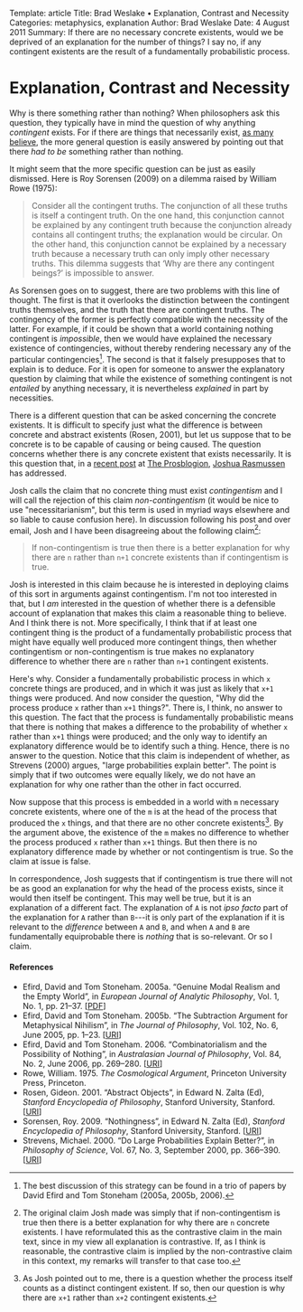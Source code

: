Template: article
Title: Brad Weslake &bull; Explanation, Contrast and Necessity
Categories: metaphysics, explanation
Author: Brad Weslake
Date: 4 August 2011
Summary: If there are no necessary concrete existents, would we be deprived of an explanation for the number of things?  I say no, if any contingent existents are the result of a fundamentally probabilistic process.

# Explanation, Contrast and Necessity

Why is there something rather than nothing?  When philosophers ask this question, they typically have in mind the question of why anything *contingent* exists.  For if there are things that necessarily exist, [as many believe](http://philpapers.org/surveys/results.pl "PhilPapers: Preliminary Survey results"), the more general question is easily answered by pointing out that there *had to be* something rather than nothing. 

It might seem that the more specific question can be just as easily dismissed.  Here is Roy Sorensen (2009) on a dilemma raised by William Rowe (1975):

> Consider all the contingent truths. The conjunction of all these truths is itself a contingent truth. On the one hand, this conjunction cannot be explained by any contingent truth because the conjunction already contains all contingent truths; the explanation would be circular. On the other hand, this conjunction cannot be explained by a necessary truth because a necessary truth can only imply other necessary truths. This dilemma suggests that ‘Why are there any contingent beings?’ is impossible to answer.

As Sorensen goes on to suggest, there are two problems with this line of thought. The first is that it overlooks the distinction between the contingent truths themselves, and the truth that there are contingent truths.  The contingency of the former is perfectly compatible with the necessity of the latter.  For example, if it could be shown that a world containing nothing contingent is *impossible*, then we would have explained the necessary existence of contingencies, without thereby rendering necessary any of the particular contingencies[^fn1].  The second is that it falsely presupposes that to explain is to deduce.  For it is open for someone to answer the explanatory question by claiming that while the existence of something contingent is not *entailed* by anything necessary, it is nevertheless *explained* in part by necessities. 

There is a different question that can be asked concerning the concrete existents.  It is difficult to specify just what the difference is between concrete and abstract existents (Rosen, 2001), but let us suppose that to be concrete is to be capable of causing or being caused.  The question concerns whether there is any concrete existent that exists necessarily.  It is this question that, in a [recent post](http://prosblogion.ektopos.com/archives/2011/07/a-cost-of-conti.html "A Cost of Contingentism") at [The Prosblogion](http://prosblogion.ektopos.com/ "The Prosblogion"), [Joshua Rasmussen](http://www.nd.edu/~jrasmus1/ "Joshua Rasmussen") has addressed.

Josh calls the claim that no concrete thing must exist *contingentism* and I will call the rejection of this claim *non-contingentism* (it would be nice to use "necessitarianism", but this term is used in myriad ways elsewhere and so liable to cause confusion here).  In discussion following his post and over email, Josh and I have been disagreeing about the following claim[^fn2]:

> If non-contingentism is true then there is a better explanation for why there are `n` rather than `n+1` concrete existents than if contingentism is true.

Josh is interested in this claim because he is interested in deploying claims of this sort in arguments against contingentism.  I'm not too interested in that, but I *am* interested in the question of whether there is a defensible account of explanation that makes this claim a reasonable thing to believe.  And I think there is not.  More specifically, I think that if at least one contingent thing is the product of a fundamentally probabilistic process that might have equally well produced more contingent things, then whether contingentism or non-contingentism is true makes no explanatory difference to whether there are `n` rather than `n+1` contingent existents.

Here's why.  Consider a fundamentally probabilistic process in which `x` concrete things are produced, and in which it was just as likely that `x+1` things were produced.  And now consider the question, "Why did the process produce `x` rather than `x+1` things?".  There is, I think, no answer to this question.  The fact that the process is fundamentally probabilistic means that there is nothing that makes a difference to the probability of whether `x` rather than `x+1` things were produced; and the only way to identify an explanatory difference would be to identify such a thing.  Hence, there is no answer to the question.  Notice that this claim is independent of whether, as Strevens (2000) argues, "large probabilities explain better".  The point is simply that if two outcomes were equally likely, we do not have an explanation for why one rather than the other in fact occurred.

Now suppose that this process is embedded in a world with `m` necessary concrete existents, where one of the `m` is at the head of the process that produced the `x` things, and that there are no other concrete existents[^fn3].  By the argument above, the existence of the `m` makes no difference to whether the process produced `x` rather than `x+1` things.  But then there is no explanatory difference made by whether or not contingentism is true.  So the claim at issue is false.

In correspondence, Josh suggests that if contingentism is true there will not be as good an explanation for why the head of the process exists, since it would then itself be contingent.  This may well be true, but it is an explanation of a different fact.  The explanation of `A` is not *ipso facto* part of the explanation for `A` rather than `B`---it is only part of the explanation if it is relevant to the *difference* between `A` and `B`, and when `A` and `B` are fundamentally equiprobable there is *nothing* that is so-relevant.  Or so I claim.

#### References

- Efird, David and Tom Stoneham. 2005a. “Genuine Modal Realism and the Empty World”, in *European Journal of Analytic Philosophy*, Vol. 1, No. 1, pp. 21–37. \[[PDF](http://www.ffri.hr/phil/casopis/content/volume_1/EUJAP_01_stoneham.pdf)\]
- Efird, David and Tom Stoneham. 2005b. “The Subtraction Argument for Metaphysical Nihilism”, in *The Journal of Philosophy*, Vol. 102, No. 6, June 2005, pp. 1–23. \[[URI](http://www.jstor.org/stable/3655532)\]
- Efird, David and Tom Stoneham. 2006. “Combinatorialism and the Possibility of Nothing”, in *Australasian Journal of Philosophy*, Vol. 84, No. 2, June 2006, pp. 269–280. \[[URI](http://dx.doi.org/10.1080/00048400600759134)\]
- Rowe, William. 1975. *The Cosmological Argument*, Princeton University Press, Princeton.
- Rosen, Gideon. 2001. “Abstract Objects”, in Edward N. Zalta (Ed), *Stanford Encyclopedia of Philosophy*, Stanford University, Stanford. \[[URI](http://plato.stanford.edu/entries/abstract-objects/ "Abstract Objects")\]
- Sorensen, Roy. 2009. “Nothingness”, in Edward N. Zalta (Ed), *Stanford Encyclopedia of Philosophy*, Stanford University, Stanford. \[[URI](http://plato.stanford.edu/entries/nothingness/ "Nothingness")\]
- Strevens, Michael. 2000. “Do Large Probabilities Explain Better?”, in *Philosophy of Science*, Vol. 67, No. 3, September 2000, pp. 366–390. \[[URI](http://dx.doi.org/10.1086/392786)\]

[^fn1]: The best discussion of this strategy can be found in a trio of papers by David Efird and Tom Stoneham (2005a, 2005b, 2006). 

[^fn2]: The original claim Josh made was simply that if non-contingentism is true then there is a better explanation for why there are <code>n</code> concrete existents. I have reformulated this as the contrastive claim in the main text, since in my view all explanation is contrastive. If, as I think is reasonable, the contrastive claim is implied by the non-contrastive claim in this context, my remarks will transfer to that case too. 

[^fn3]: As Josh pointed out to me, there is a question whether the process itself counts as a distinct contingent existent.  If so, then our question is why there are <code>x+1</code> rather than <code>x+2</code> contingent existents. 
